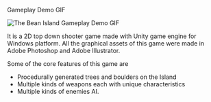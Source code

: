 Gameplay Demo GIF

![The Bean Island Gameplay Demo GIF](https://github.com/MrTee99/The-Bean-Island/blob/main/Demo%20GIF/GameplayDemo_GIF.gif)

It is a 2D top down shooter game made with Unity game engine for Windows platform.
All the graphical assets of this game were made in Adobe Photoshop and Adobe Illustrator.

Some of the core features of this game are 
* Procedurally generated trees and boulders on the Island
* Multiple kinds of weapons each with unique characteristics
* Multiple kinds of enemies AI.
